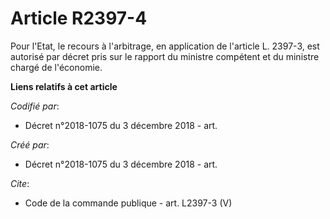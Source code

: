 # Article R2397-4

Pour l'Etat, le recours à l'arbitrage, en application de l'article L. 2397-3, est autorisé par décret pris sur le rapport du
ministre compétent et du ministre chargé de l'économie.

**Liens relatifs à cet article**

_Codifié par_:

  - Décret n°2018-1075 du 3 décembre 2018 - art.

_Créé par_:

  - Décret n°2018-1075 du 3 décembre 2018 - art.

_Cite_:

  - Code de la commande publique - art. L2397-3 (V)
